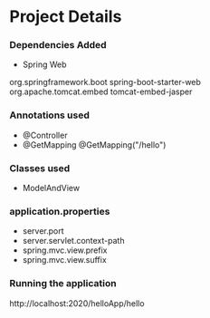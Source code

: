 # Project Details


### Dependencies Added
* Spring Web

<dependency>
	<groupId>org.springframework.boot</groupId>
	<artifactId>spring-boot-starter-web</artifactId>
</dependency>

<dependency>
	<groupId>org.apache.tomcat.embed</groupId>
	<artifactId>tomcat-embed-jasper</artifactId>
</dependency>

### Annotations used
* @Controller
* @GetMapping
       @GetMapping("/hello")

### Classes used
* ModelAndView

### application.properties
* server.port
* server.servlet.context-path
* spring.mvc.view.prefix
* spring.mvc.view.suffix

### Running the application
http://localhost:2020/helloApp/hello